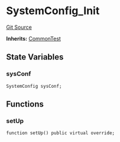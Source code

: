 # SystemConfig_Init
[Git Source](https://github.com/ethereum-optimism/optimism/blob/f7b73857601914eeea6fc4c1ba46ae99ca744d97/contracts/test/SystemConfig.t.sol)

**Inherits:**
[CommonTest](/contracts/test/CommonTest.t.sol/contract.CommonTest.md)


## State Variables
### sysConf

```solidity
SystemConfig sysConf;
```


## Functions
### setUp


```solidity
function setUp() public virtual override;
```

